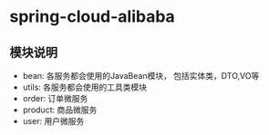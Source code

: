 # spring-cloud-alibaba 

## 模块说明
- bean: 各服务都会使用的JavaBean模块， 包括实体类，DTO,VO等
- utils: 各服务都会使用的工具类模块
- order: 订单微服务
- product: 商品微服务
- user: 用户微服务

